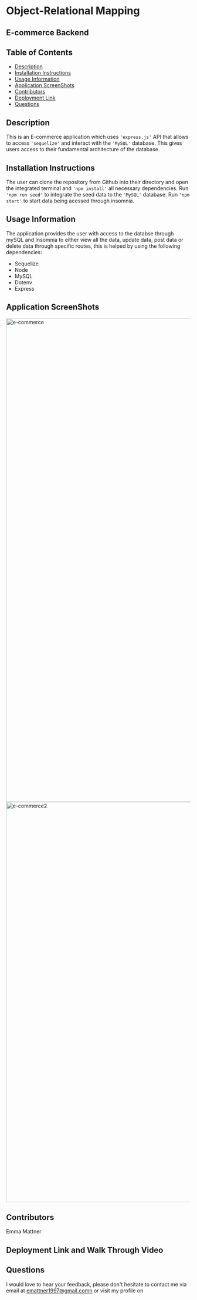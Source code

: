 # Object-Relational Mapping

## E-commerce Backend 

## Table of Contents

* [Description](#description)
* [Installation Instructions](#installation-instructions)
* [Usage Information](#usage-information)
* [Application ScreenShots](#application-screenshots)
* [Contributors](#contributors)
* [Deployment Link](#deployment-link-and-walk-through-video)
* [Questions](#questions)


## Description
This is an E-commerce application which uses ``'express.js'`` API that allows to access ``'sequelize'`` and interact with the ``'MySQL'`` database. This gives users access to their fundamental architecture of the database. 

## Installation Instructions
The user can clone the repository from Github into their directory and open the integrated terminal and ``'npm install'`` all necessary dependencies. Run ``'npm run seed'`` to integrate the seed data to the ``'MySQL'`` database. Run ``'npm start'`` to start data being acessed through insomnia. 

## Usage Information
The application provides the user with access to the databse through mySQL and Insomnia to either view all the data, update data, post data or delete data through specific routes, this is helped by using the following dependencies:
* Sequelize
* Node
* MySQL
* Dotenv
* Express

## Application ScreenShots
<img width="1315" alt="e-commerce" src="https://user-images.githubusercontent.com/78684306/125925765-c763c716-07bf-4644-9f95-e4dfc7d9c220.png">
<br>
<img width="1088" alt="e-commerce2" src="https://user-images.githubusercontent.com/78684306/125926282-155693aa-6ebd-405d-a2b8-4da20ec502d2.png">



## Contributors
Emma Mattner


## Deployment Link and Walk Through Video


## Questions
I would love to hear your feedback, please don't hesitate to contact me via email at [emattner1997@gmail.comn](mailto;emattner1997@gmail.com) or visit my profile on 
